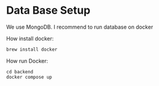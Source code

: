 # Data Base Setup

We use MongoDB. I recommend to run database on docker

How install docker:

```ts
brew install docker
```

How run Docker:

```
cd backend
docker compose up
```